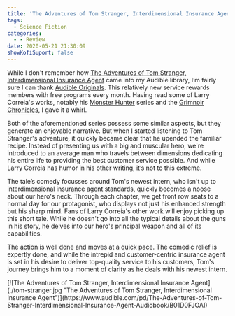 ```yaml
---
title: 'The Adventures of Tom Stranger, Interdimensional Insurance Agent'
tags:
  - Science Fiction
categories:
  - - Review
date: 2020-05-21 21:30:09
showKofiSuport: false
---
```


While I don't remember how [The Adventures of Tom Stranger, Interdimensional Insurance Agent](https://www.audible.com/pd/The-Adventures-of-Tom-Stranger-Interdimensional-Insurance-Agent-Audiobook/B01D0FJOAI) came into my Audible library, I’m fairly sure I can thank [Audible Originals](https://www.audible.com/ep/audible-originals). This relatively new service rewards members with free programs every month. Having read some of Larry Correia's works, notably his [Monster Hunter](https://www.audible.com/series/Monster-Hunter-Audiobooks/B006K1QVNS) series and the [Grimnoir Chronicles](https://www.audible.com/series/Grimnoir-Chronicles-Audiobooks/B007B4S7OE), I gave it a whirl. 

Both of the aforementioned series possess some similar aspects, but they generate an enjoyable narrative. But when I started listening to Tom Stranger's adventure, it quickly became clear that he upended the familiar recipe.<!-- more --> Instead of presenting us with a big and muscular hero, we're introduced to an average man who travels between dimensions dedicating his entire life to providing the best customer service possible. And while Larry Correia has humor in his other writing, it’s not to this extreme. 

The tale’s comedy focusses around Tom's newest intern, who isn't up to interdimensional insurance agent standards, quickly becomes a noose about our hero's neck. Through each chapter, we get front row seats to a normal day for our protagonist, who displays not just his enhanced strength but his sharp mind. Fans of Larry Correia's other work will enjoy picking up this short tale. While he doesn't go into all the typical details about the guns in his story, he delves into our hero's principal weapon and all of its capabilities.
 
The action is well done and moves at a quick pace. The comedic relief is expertly done, and while the intrepid and customer-centric insurance agent is set in his desire to deliver top-quality service to his customers, Tom's journey brings him to a moment of clarity as he deals with his newest intern. 

<div class="center">[![The Adventures of Tom Stranger, Interdimensional Insurance Agent](./tom-stranger.jpg "The Adventures of Tom Stranger, Interdimensional Insurance Agent")](https://www.audible.com/pd/The-Adventures-of-Tom-Stranger-Interdimensional-Insurance-Agent-Audiobook/B01D0FJOAI)</div>